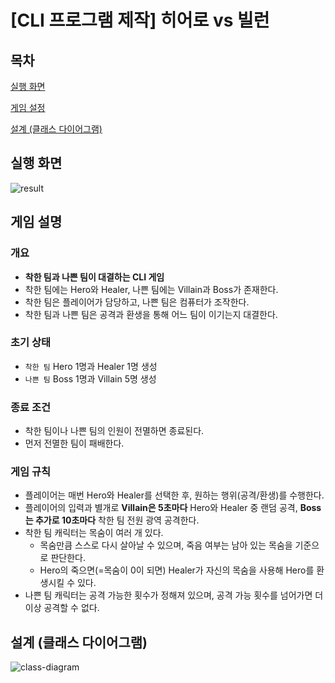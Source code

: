 # [CLI 프로그램 제작] 히어로 vs 빌런

## 목차

[실행 화면](#실행-화면)

[게임 설정](#게임-설명)

[설계 (클래스 다이어그램)](#설계-클래스-다이어그램)

## 실행 화면
![result](https://github.com/user-attachments/assets/c6a30ce0-8060-424f-b3cd-503b000a1063)


## 게임 설명

### 개요
- **착한 팀과 나쁜 팀이 대결하는 CLI 게임**
- 착한 팀에는 Hero와 Healer, 나쁜 팀에는 Villain과 Boss가 존재한다.
- 착한 팀은 플레이어가 담당하고, 나쁜 팀은 컴퓨터가 조작한다.
- 착한 팀과 나쁜 팀은 공격과 환생을 통해 어느 팀이 이기는지 대결한다.

### 초기 상태
- `착한 팀` Hero 1명과 Healer 1명 생성
- `나쁜 팀` Boss 1명과 Villain 5명 생성

### 종료 조건
- 착한 팀이나 나쁜 팀의 인원이 전멸하면 종료된다.
- 먼저 전멸한 팀이 패배한다.

### 게임 규칙
- 플레이어는 매번 Hero와 Healer를 선택한 후, 원하는 행위(공격/환생)를 수행한다.
- 플레이어의 입력과 별개로 **Villain은 5초마다** Hero와 Healer 중 랜덤 공격, **Boss는 추가로 10초마다** 착한 팀 전원 광역 공격한다.
- 착한 팀 캐릭터는 목숨이 여러 개 있다.
  - 목숨만큼 스스로 다시 살아날 수 있으며, 죽음 여부는 남아 있는 목숨을 기준으로 판단한다.
  - Hero의 죽으면(=목숨이 0이 되면) Healer가 자신의 목숨을 사용해 Hero를 환생시킬 수 있다.
- 나쁜 팀 캐릭터는 공격 가능한 횟수가 정해져 있으며, 공격 가능 횟수를 넘어가면 더 이상 공격할 수 없다.

## 설계 (클래스 다이어그램)
![class-diagram](https://github.com/user-attachments/assets/adbb8aa7-a185-4893-97fd-cb87dae9e34b)
